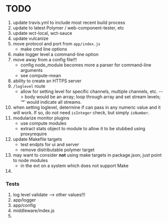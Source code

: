 TODO
====

1. update travis.yml to include most recent build process
2. update to latest Polymer / web-component-tester, etc
3. update wct-local, wct-sauce
4. update vulcanize
5. move protocol and port from `app/index.js`
	-	make cmd line options
6. make logger level a command-line option
7. move away from a config file!!!
	-	config node_module becomes more a parser for command-line arguments
	-	see compute-mean
8. ability to create an HTTPS server
9. `/loglevel` route
	-	allow for setting level for specific channels, multiple channels, etc. --> body would be an array; loop through array and set stream levels; '*' would indicate all streams.
10. when setting loglevel, determine if can pass in any numeric value and it will work. If so, do not need `isInteger` check, but simply `isNumber`.
11. modularize monitor plugins
	-	use compute modules
	-	extract stats object to module to allow it to be stubbed using proxyrequire
12. update Makefile targets
	-	test endpts for ui and server
	-	remove distributable polymer target
13. may want to consider __not__ using make targets in package.json; just point to node modules
	-	in the evt on a system which does not support Make
14. 



### Tests

1. log level validate --> other values!!!
2. app/logger
3. app/config
4. middleware/index.js
5. 
